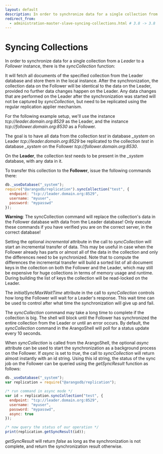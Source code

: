 ```yaml
---
layout: default
description: In order to synchronize data for a single collection from a Leader to a Follower instance, thereis the syncCollection function
redirect_from:
  - administration-master-slave-syncing-collections.html # 3.8 -> 3.8
---
```

Syncing Collections
===================

In order to synchronize data for a single collection from a _Leader_ to a _Follower_ instance, there
is the *syncCollection* function:

It will fetch all documents of the specified collection from the Leader database and store 
them in the local instance. After the synchronization, the collection data on the Follower will be
identical to the data on the Leader, provided no further data changes happen on the Leader. 
Any data changes that are performed on the Leader after the synchronization was started will
not be captured by *syncCollection*, but need to be replicated using the regular replication
applier mechanism.
  
For the following example setup, we'll use the instance *tcp://leader.domain.org:8529* as the 
Leader, and the instance *tcp://follower.domain.org:8530* as a Follower.

The goal is to have all data from the collection *test* in database *_system* on Leader 
*tcp://leader.domain.org:8529* be replicated to the collection *test* in database *_system* on 
the Follower *tcp://follower.domain.org:8530*.

On the **Leader**, the collection *test* needs to be present in the *_system* database, with
any data in it.

To transfer this collection to the **Follower**, issue the following commands there:

```js
db._useDatabase("_system");
require("@arangodb/replication").syncCollection("test", {
  endpoint: "tcp://leader.domain.org:8529",
  username: "myuser",
  password: "mypasswd"
});
```

**Warning**: The syncCollection command will replace the collection's data in the Follower database 
with data from the Leader database! Only execute these commands if you have verified you are on 
the correct server, in the correct database!

Setting the optional *incremental* attribute in the call to *syncCollection* will start an
incremental transfer of data. This may be useful in case when the Follower already has
parts or almost all of the data in the collection and only the differences need to be
synchronized. Note that to compute the differences the incremental transfer will build a sorted
list of all document keys in the collection on both the Follower and the Leader, which may still be
expensive for huge collections in terms of memory usage and runtime. During building the list
of keys the collection will be read-locked on the Leader.

The *initialSyncMaxWaitTime* attribute in the call to *syncCollection* controls how long the
Follower will wait for a Leader's response. This wait time can be used to control after what time 
the synchronization will give up and fail. 

The *syncCollection* command may take a long time to complete if the collection is big. The shell
will block until the Follower has synchronized the entire collection from the Leader or until an 
error occurs. By default, the *syncCollection* command in the ArangoShell will poll for a status
update every 10 seconds.

When *syncCollection* is called from the ArangoShell, the optional *async* attribute can be used
to start the synchronization as a background process on the Follower. If *async* is set to *true*,
the call to *syncCollection* will return almost instantly with an id string. Using this id string,
the status of the sync job on the Follower can be queried using the *getSyncResult* function as follows:

```js
db._useDatabase("_system");
var replication = require("@arangodb/replication");

/* run command in async mode */
var id = replication.syncCollection("test", {
  endpoint: "tcp://leader.domain.org:8529",
  username: "myuser",
  password: "mypasswd",
  async: true
});

/* now query the status of our operation */
print(replication.getSyncResult(id));
```

*getSyncResult* will return *false* as long as the synchronization is not complete, and return the
synchronization result otherwise.
